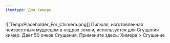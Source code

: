 ```yaml
---
itemtype: Для Химеры
---
```

![[Temp/Placeholder_For_Chimera.png]]
Пилюля, изготовленная неизвестным мудрецом в недрах земли, используется для Сгущения химер. Даёт 50 очков Сгущения. Примените здесь: Химера > Сгущение
